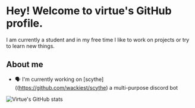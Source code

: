 # Hey! Welcome to virtue's GitHub profile.

I am currently a student and in my free time I like to work on projects or try to learn new things.

## About me

- 🗣 I'm currently working on [scythe]((https://github.com/wackiest/scythe) a multi-purpose discord bot 

![Virtue's GitHub stats](https://github-readme-stats.vercel.app/api?username=wackiest&show_icons=true&theme=radical)

